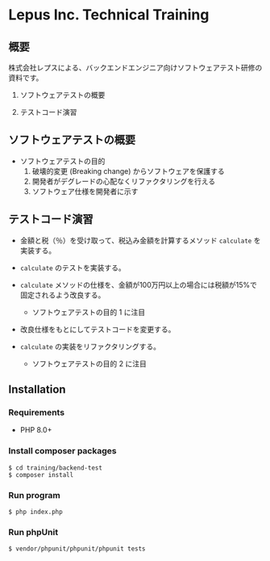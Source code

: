 # Lepus Inc. Technical Training

## 概要

株式会社レプスによる、バックエンドエンジニア向けソフトウェアテスト研修の資料です。

1. ソフトウェアテストの概要

2. テストコード演習

## ソフトウェアテストの概要

* ソフトウェアテストの目的
  1. 破壊的変更 (Breaking change) からソフトウェアを保護する
  2. 開発者がデグレードの心配なくリファクタリングを行える 
  3. ソフトウェア仕様を開発者に示す

## テストコード演習

* 金額と税（％）を受け取って、税込み金額を計算するメソッド `calculate` を実装する。

* `calculate` のテストを実装する。

* `calculate` メソッドの仕様を、金額が100万円以上の場合には税額が15%で固定されるよう改良する。
  * ソフトウェアテストの目的 1 に注目

* 改良仕様をもとにしてテストコードを変更する。

* `calculate` の実装をリファクタリングする。
  * ソフトウェアテストの目的 2 に注目


## Installation

### Requirements
* PHP 8.0+

### Install composer packages
```
$ cd training/backend-test
$ composer install
```

### Run program
```
$ php index.php
```

### Run phpUnit
```
$ vendor/phpunit/phpunit/phpunit tests
```

